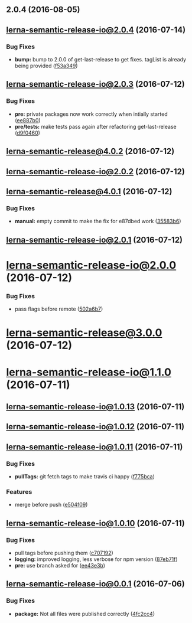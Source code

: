 <a name="2.0.4"></a>
## 2.0.4 (2016-08-05)



<a name="lerna-semantic-release-io@2.0.4"></a>
## lerna-semantic-release-io@2.0.4 (2016-07-14)


### Bug Fixes

* **bump:** bump to 2.0.0 of get-last-release to get fixes. tagList is already being provided ([f53a349](https://github.com/atlassian/lerna-semantic-release/commit/f53a349))



<a name="lerna-semantic-release-io@2.0.3"></a>
## lerna-semantic-release-io@2.0.3 (2016-07-12)


### Bug Fixes

* **pre:** private packages now work correctly when intially started ([ee887b0](https://github.com/atlassian/lerna-semantic-release/commit/ee887b0))
* **pre/tests:** make tests pass again after refactoring get-last-release ([d9f0460](https://github.com/atlassian/lerna-semantic-release/commit/d9f0460))



<a name="lerna-semantic-release@4.0.2"></a>
## lerna-semantic-release@4.0.2 (2016-07-12)



<a name="lerna-semantic-release-io@2.0.2"></a>
## lerna-semantic-release-io@2.0.2 (2016-07-12)



<a name="lerna-semantic-release@4.0.1"></a>
## lerna-semantic-release@4.0.1 (2016-07-12)


### Bug Fixes

* **manual:** empty commit to make the fix for e87dbed work ([35583b6](https://github.com/atlassian/lerna-semantic-release/commit/35583b6))



<a name="lerna-semantic-release-io@2.0.1"></a>
## lerna-semantic-release-io@2.0.1 (2016-07-12)



<a name="lerna-semantic-release-io@2.0.0"></a>
# lerna-semantic-release-io@2.0.0 (2016-07-12)


### Bug Fixes

* pass flags before remote ([502a6b7](https://github.com/atlassian/lerna-semantic-release/commit/502a6b7))



<a name="lerna-semantic-release@3.0.0"></a>
# lerna-semantic-release@3.0.0 (2016-07-12)



<a name="lerna-semantic-release-io@1.1.0"></a>
# lerna-semantic-release-io@1.1.0 (2016-07-11)



<a name="lerna-semantic-release-io@1.0.13"></a>
## lerna-semantic-release-io@1.0.13 (2016-07-11)



<a name="lerna-semantic-release-io@1.0.12"></a>
## lerna-semantic-release-io@1.0.12 (2016-07-11)



<a name="lerna-semantic-release-io@1.0.11"></a>
## lerna-semantic-release-io@1.0.11 (2016-07-11)


### Bug Fixes

* **pullTags:** git fetch tags to make travis ci happy ([f775bca](https://github.com/atlassian/lerna-semantic-release/commit/f775bca))


### Features

* merge before push ([e504f09](https://github.com/atlassian/lerna-semantic-release/commit/e504f09))



<a name="lerna-semantic-release-io@1.0.10"></a>
## lerna-semantic-release-io@1.0.10 (2016-07-11)


### Bug Fixes

* pull tags before pushing them ([c707192](https://github.com/atlassian/lerna-semantic-release/commit/c707192))
* **logging:** improved logging, less verbose for npm version ([87eb71f](https://github.com/atlassian/lerna-semantic-release/commit/87eb71f))
* **pre:** use branch asked for ([ee43e3b](https://github.com/atlassian/lerna-semantic-release/commit/ee43e3b))



<a name="lerna-semantic-release-io@0.0.1"></a>
## lerna-semantic-release-io@0.0.1 (2016-07-06)


### Bug Fixes

* **package:** Not all files were published correctly ([4fc2cc4](https://github.com/atlassian/lerna-semantic-release/commit/4fc2cc4))



